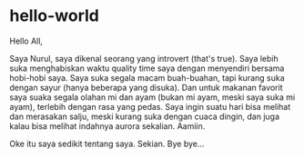 # hello-world

Hello All,

Saya Nurul, saya dikenal seorang yang introvert (that's true).
Saya lebih suka menghabiskan waktu quality time saya dengan menyendiri bersama hobi-hobi saya.
Saya suka segala macam buah-buahan, tapi kurang suka dengan sayur (hanya beberapa yang disuka).
Dan untuk makanan favorit saya suaka segala olahan mi dan ayam (bukan mi ayam, meski saya suka mi ayam), terlebih dengan rasa yang pedas.
Saya ingin suatu hari bisa melihat dan merasakan salju, meski kurang suka dengan cuaca dingin, dan juga kalau bisa melihat indahnya aurora sekalian. Aamiin.

Oke itu saya sedikit tentang saya. Sekian. Bye bye...
